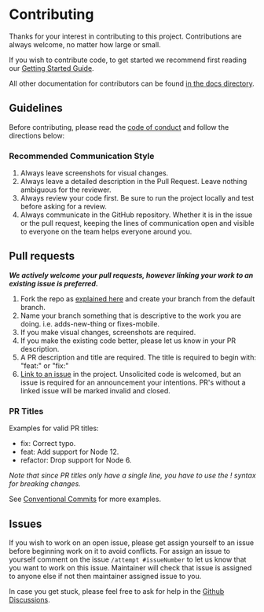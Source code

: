 # Contributing

Thanks for your interest in contributing to this project.
Contributions are always welcome, no matter how large or small.

If you wish to contribute code, to get started we recommend first reading our [Getting Started Guide](Getting-started-guide.md).

All other documentation for contributors can be found [in the docs directory](./).

## Guidelines

Before contributing, please read the [code of conduct](./code-of-conduct.md) and follow the directions below:

### Recommended Communication Style

1. Always leave screenshots for visual changes.
2. Always leave a detailed description in the Pull Request. Leave nothing ambiguous for the reviewer.
3. Always review your code first. Be sure to run the project locally and test before asking for a review.
4. Always communicate in the GitHub repository. Whether it is in the issue or the pull request, keeping the lines of communication open and visible to everyone on the team helps everyone around you.

## Pull requests

**_We actively welcome your pull requests, however linking your work to an existing issue is preferred._**

1. Fork the repo as [explained here](./Getting-started-guide.md) and create your branch from the default branch.
2. Name your branch something that is descriptive to the work you are doing. i.e. adds-new-thing or fixes-mobile.
3. If you make visual changes, screenshots are required.
4. If you make the existing code better, please let us know in your PR description.
5. A PR description and title are required. The title is required to begin with: "feat:" or "fix:"
6. [Link to an issue](https://help.github.com/en/github/writing-on-github/autolinked-references-and-urls) in the project. Unsolicited code is welcomed, but an issue is required for an announcement your intentions. PR's without a linked issue will be marked invalid and closed.

### PR Titles

Examples for valid PR titles:

- fix: Correct typo.
- feat: Add support for Node 12.
- refactor: Drop support for Node 6.

_Note that since PR titles only have a single line, you have to use the ! syntax for breaking changes._

See [Conventional Commits](https://www.conventionalcommits.org/en/v1.0.0/) for more examples.

## Issues

If you wish to work on an open issue, please get assign yourself to an issue before beginning work on it to avoid conflicts. For assign an issue to yourself comment on the issue `/attempt #issueNumber` to let us know that you want to work on this issue. Maintainer will check that issue is assigned to anyone else if not then maintainer assigned issue to you.

In case you get stuck, please feel free to ask for help in the [Github Discussions](https://github.com/Sunny-unik/task-manager/discussions/categories/q-a).
